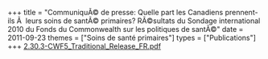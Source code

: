 +++
title = "CommuniquÃ© de presse: Quelle part les Canadiens prennent-ils Ã  leurs soins de santÃ© primaires? RÃ©sultats du Sondage international 2010 du Fonds du Commonwealth sur les politiques de santÃ©"
date = 2011-09-23
themes = ["Soins de santé primaires"]
types = ["Publications"]
+++
[2.30.3-CWF5_Traditional_Release_FR.pdf](/files/2.30.3-CWF5_Traditional_Release_FR.pdf)
